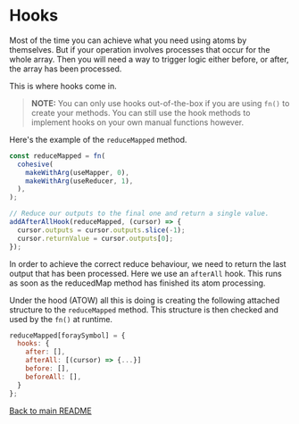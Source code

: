# Hooks

Most of the time you can achieve what you need using atoms by themselves. But if your operation involves processes that occur for the whole array. Then you will need a way to trigger logic either before, or after, the array has been processed.

This is where hooks come in.

> **NOTE:** You can only use hooks out-of-the-box if you are using `fn()` to create your methods. You can still use the hook methods to implement hooks on your own manual functions however.

Here's the example of the `reduceMapped` method.

```javascript
const reduceMapped = fn(
  cohesive(
    makeWithArg(useMapper, 0),
    makeWithArg(useReducer, 1),
  ),
);

// Reduce our outputs to the final one and return a single value.
addAfterAllHook(reduceMapped, (cursor) => {
  cursor.outputs = cursor.outputs.slice(-1);
  cursor.returnValue = cursor.outputs[0];
});
```

In order to achieve the correct reduce behaviour, we need to return the last output that has been processed. Here we use an `afterAll` hook. This runs as soon as the reducedMap method has finished its atom processing.

Under the hood (ATOW) all this is doing is creating the following attached structure to the `reduceMapped` method. This structure is then checked and used by the `fn()` at runtime.

```javascript
reduceMapped[foraySymbol] = {
  hooks: {
    after: [],
    afterAll: [(cursor) => {...}]
    before: [],
    beforeAll: [],
  }
};
```

[Back to main README](./readme.md)
